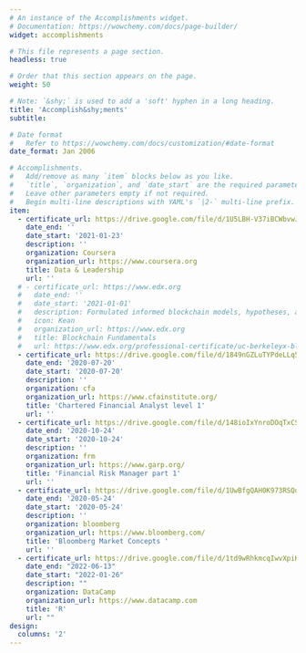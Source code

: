 ```yaml
---
# An instance of the Accomplishments widget.
# Documentation: https://wowchemy.com/docs/page-builder/
widget: accomplishments

# This file represents a page section.
headless: true

# Order that this section appears on the page.
weight: 50

# Note: `&shy;` is used to add a 'soft' hyphen in a long heading.
title: 'Accomplish&shy;ments'
subtitle:

# Date format
#   Refer to https://wowchemy.com/docs/customization/#date-format
date_format: Jan 2006

# Accomplishments.
#   Add/remove as many `item` blocks below as you like.
#   `title`, `organization`, and `date_start` are the required parameters.
#   Leave other parameters empty if not required.
#   Begin multi-line descriptions with YAML's `|2-` multi-line prefix.
item:
  - certificate_url: https://drive.google.com/file/d/1U5LBH-V37iBCWbvwJqYe8fFQXMuqBJ1b/view?usp=share_link
    date_end: ''
    date_start: '2021-01-23'
    description: ''
    organization: Coursera
    organization_url: https://www.coursera.org
    title: Data & Leadership
    url: ''
  # - certificate_url: https://www.edx.org
  #   date_end: ''
  #   date_start: '2021-01-01'
  #   description: Formulated informed blockchain models, hypotheses, and use cases.
  #   icon: Kean
  #   organization_url: https://www.edx.org
  #   title: Blockchain Fundamentals
  #   url: https://www.edx.org/professional-certificate/uc-berkeleyx-blockchain-fundamentals
  - certificate_url: https://drive.google.com/file/d/1849nGZLuTYPdeLLq5b9LsKOT-Xr_vFEh/view?usp=sharin
    date_end: '2020-07-20'
    date_start: '2020-07-20'
    description: ''
    organization: cfa
    organization_url: https://www.cfainstitute.org/
    title: 'Chartered Financial Analyst level 1'
    url: ''
  - certificate_url: https://drive.google.com/file/d/148ioIxYnroDOqTxCS_4OWgHu971Q_9jZ/view?usp=share_link
    date_end: '2020-10-24'
    date_start: '2020-10-24'
    description: ''
    organization: frm
    organization_url: https://www.garp.org/
    title: 'Financial Risk Manager part 1'
    url: ''
  - certificate_url: https://drive.google.com/file/d/1UwBfgQAH0K973RSQdQCZlSVFB4aWLTih/view?usp=share_link
    date_end: '2020-05-24'
    date_start: '2020-05-24'
    description: ''
    organization: bloomberg
    organization_url: https://www.bloomberg.com/
    title: 'Bloomberg Market Concepts '
    url: ''    
  - certificate_url: https://drive.google.com/file/d/1td9wRhkmcqIwvXpiKu8BBfA_pXPlF99X/view?usp=share_link
    date_end: "2022-06-13"
    date_start: "2022-01-26"
    description: ""
    organization: DataCamp
    organization_url: https://www.datacamp.com
    title: 'R'
    url: ""
design:
  columns: '2'
---
```

